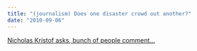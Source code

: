 ```yaml
---
title: "(journalism) Does one disaster crowd out another?"
date: "2010-09-06"
---
```


[Nicholas Kristof asks, bunch of people comment...](http://kristof.blogs.nytimes.com/2010/03/02/does-haitis-earthquake-hurt-cambodia/?scp=13&sq=tsunami%20fundraising&st=cse)
